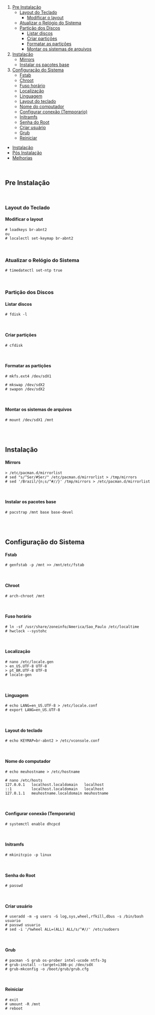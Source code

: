 1. [Pre Instalação](#pre-instalação)
     - [Layout do Teclado](#layout-do-teclado)
       - [Modificar o layout](#modificar-o-layout)
     - [Atualizar o Relógio do Sistema](#atualizar-o-relógio-do-sistema)
     - [Partição dos Discos](#partição-dos-discos)
       - [Listar discos](#listar-discos)
       - [Criar partições](#criar-partições)
       - [Formatar as partições](#formatar-as-partições)
       - [Montar os sistemas de arquivos](#montar-os-sistemas-de-arquivos)
2. [Instalação](#instalação)
    - [Mirrors](#mirrors)
    - [Instalar os pacotes base](#instalar-os-pacotes-base)
3. [Configuração do Sistema](#configuração-do-sistema) 
    - [Fstab](#fstab)
    - [Chroot](#chroot)
    - [Fuso horário](#fuso-horário)
    - [Localização](#localização)
    - [Linguagem](#linguagem)
    - [Layout do teclado](#layout-do-teclado)
    - [Nome do computador](#nome-do-computador)
    - [Configurar conexão (Temporario)](#configurar-conexão-temporario)
    - [Initramfs](#initramfs)
    - [Senha do Root](#senha-do-root)
    - [Criar usuário](#criar-usuário)
    - [Grub](#grub)
    - [Reiniciar](#reiniciar)


- [Instalação](https://github.com/dancp/arch-anotations/blob/master/arch-install.md)
- [Pós Instalação](https://github.com/dancp/arch-anotations/blob/master/arch-post-install.md)
- [Melhorias](https://github.com/dancp/arch-annotations/blob/master/tweaks.md)
<br>

## Pre Instalação
<br>

### Layout do Teclado
 
#### Modificar o layout

    # loadkeys br-abnt2
    ou
    # localectl set-keymap br-abnt2
<br>

### Atualizar o Relógio do Sistema

    # timedatectl set-ntp true
<br>

### Partição dos Discos

#### Listar discos

    # fdisk -l
<br>

#### Criar partições

    # cfdisk
<br>

#### Formatar as partições

    # mkfs.ext4 /dev/sdX1
    
    # mkswap /dev/sdX2
    # swapon /dev/sdX2
<br>

#### Montar os sistemas de arquivos

    # mount /dev/sdX1 /mnt

<br><br>

## Instalação

#### Mirrors

    > /etc/pacman.d/mirrorlist
    # sed "s/^Ser/#Ser/" /etc/pacman.d/mirrorlist > /tmp/mirrors
    # sed '/Brazil/{n;s/^#//}' /tmp/mirrors > /etc/pacman.d/mirrorlist
<br>

#### Instalar os pacotes base

    # pacstrap /mnt base base-devel

<br><br>

## Configuração do Sistema

#### Fstab

    # genfstab -p /mnt >> /mnt/etc/fstab
<br>

#### Chroot

    # arch-chroot /mnt
<br>

#### Fuso horário

    # ln -sf /usr/share/zoneinfo/America/Sao_Paulo /etc/localtime
    # hwclock --systohc
<br>

#### Localização

    # nano /etc/locale.gen
    > en_US.UTF-8 UTF-8
    > pt_BR.UTF-8 UTF-8
    # locale-gen
<br>
  
#### Linguagem

    # echo LANG=en_US.UTF-8 > /etc/locale.conf
    # export LANG=en_US.UTF-8 
<br>

#### Layout do teclado

    # echo KEYMAP=br-abnt2 > /etc/vconsole.conf
<br>

#### Nome do computador

    # echo meuhostname > /etc/hostname
    
    # nano /etc/hosts
    127.0.0.1   localhost.localdomain   localhost
    ::1         localhost.localdomain   localhost
    127.0.1.1   meuhostname.localdomain meuhostname
<br>

#### Configurar conexão (Temporario)

    # systemctl enable dhcpcd
<br>

#### Initramfs

    # mkinitcpio -p linux
<br>

#### Senha do Root

    # passwd
<br>

#### Criar usuário

    # useradd -m -g users -G log,sys,wheel,rfkill,dbus -s /bin/bash usuario
    # passwd usuario
    # sed -i '/%wheel ALL=(ALL) ALL/s/^#//' /etc/sudoers
<br>

#### Grub

    # pacman -S grub os-prober intel-ucode ntfs-3g
    # grub-install --target=i386-pc /dev/sdX
    # grub-mkconfig -o /boot/grub/grub.cfg
<br>

#### Reiniciar

    # exit
    # umount -R /mnt
    # reboot
